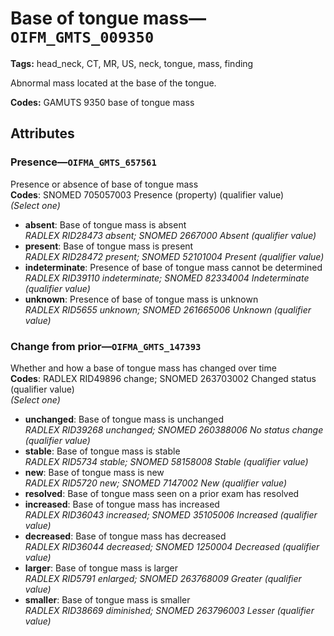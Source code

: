 # Base of tongue mass—`OIFM_GMTS_009350`

**Tags:** head_neck, CT, MR, US, neck, tongue, mass, finding

Abnormal mass located at the base of the tongue.

**Codes:** GAMUTS 9350 base of tongue mass

## Attributes

### Presence—`OIFMA_GMTS_657561`

Presence or absence of base of tongue mass  
**Codes**: SNOMED 705057003 Presence (property) (qualifier value)  
*(Select one)*

- **absent**: Base of tongue mass is absent  
_RADLEX RID28473 absent; SNOMED 2667000 Absent (qualifier value)_
- **present**: Base of tongue mass is present  
_RADLEX RID28472 present; SNOMED 52101004 Present (qualifier value)_
- **indeterminate**: Presence of base of tongue mass cannot be determined  
_RADLEX RID39110 indeterminate; SNOMED 82334004 Indeterminate (qualifier value)_
- **unknown**: Presence of base of tongue mass is unknown  
_RADLEX RID5655 unknown; SNOMED 261665006 Unknown (qualifier value)_

### Change from prior—`OIFMA_GMTS_147393`

Whether and how a base of tongue mass has changed over time  
**Codes**: RADLEX RID49896 change; SNOMED 263703002 Changed status (qualifier value)  
*(Select one)*

- **unchanged**: Base of tongue mass is unchanged  
_RADLEX RID39268 unchanged; SNOMED 260388006 No status change (qualifier value)_
- **stable**: Base of tongue mass is stable  
_RADLEX RID5734 stable; SNOMED 58158008 Stable (qualifier value)_
- **new**: Base of tongue mass is new  
_RADLEX RID5720 new; SNOMED 7147002 New (qualifier value)_
- **resolved**: Base of tongue mass seen on a prior exam has resolved  
- **increased**: Base of tongue mass has increased  
_RADLEX RID36043 increased; SNOMED 35105006 Increased (qualifier value)_
- **decreased**: Base of tongue mass has decreased  
_RADLEX RID36044 decreased; SNOMED 1250004 Decreased (qualifier value)_
- **larger**: Base of tongue mass is larger  
_RADLEX RID5791 enlarged; SNOMED 263768009 Greater (qualifier value)_
- **smaller**: Base of tongue mass is smaller  
_RADLEX RID38669 diminished; SNOMED 263796003 Lesser (qualifier value)_